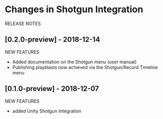 # Changes in Shotgun Integration

RELEASE NOTES

## [0.2.0-preview] - 2018-12-14
NEW FEATURES
* Added documentation on the Shotgun menu (user manual)
* Publishing playblasts now achieved via the Shotgun/Record Timeline menu

## [0.1.0-preview] - 2018-12-07
NEW FEATURES
* added Unity Shotgun Integration
